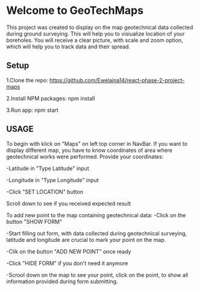 
# Welcome to GeoTechMaps

This project was created to display on the map geotechnical data collected during ground surveying. 
This will help you to visiualize location of your boreholes. 
You will receive a clear picture, with scale and zoom option, which will help you to track data and their spread. 

## Setup

1.Clone the repo:
https://github.com/Ewelajna14/react-phase-2-project-maps

2.Install NPM packages:
npm install

3.Run app:
npm start

## USAGE

To begin with klick on "Maps" on left top corner in NavBar.
If you want to display different map, you have to know coordinates of area where geotechnical works were performed. 
Provide your coordinates: 

-Latitude in "Type Latitude" input 

-Longitude in "Type Longitude" input

-Click "SET LOCATION" button

Scroll down to see if you received expected result


To add new point to the map containing geotechnical data:
-Click on the button "SHOW FORM"

-Start filling out form, with data collected during geotechnical surveying, latitude and longitude are crucial to mark your point on the map.

-Clik on the button "ADD NEW POINT" once ready

-Click "HIDE FORM" if you don't need it anymore

-Scrool down on the map to see your point, click on the point, to show all information provided during form submitting.


